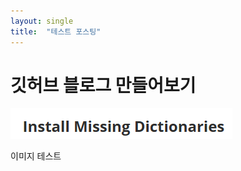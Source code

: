 ```yaml
---
layout: single
title:  "테스트 포스팅"
---
```


# 깃허브 블로그 만들어보기

![image-20250126001323756](../images/2025-01-25-first/image-20250126001323756.png)

이미지 테스트